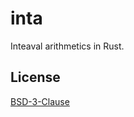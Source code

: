 # inta

Inteaval arithmetics in Rust.


## License

[BSD-3-Clause](https://opensource.org/licenses/BSD-3-Clause)
